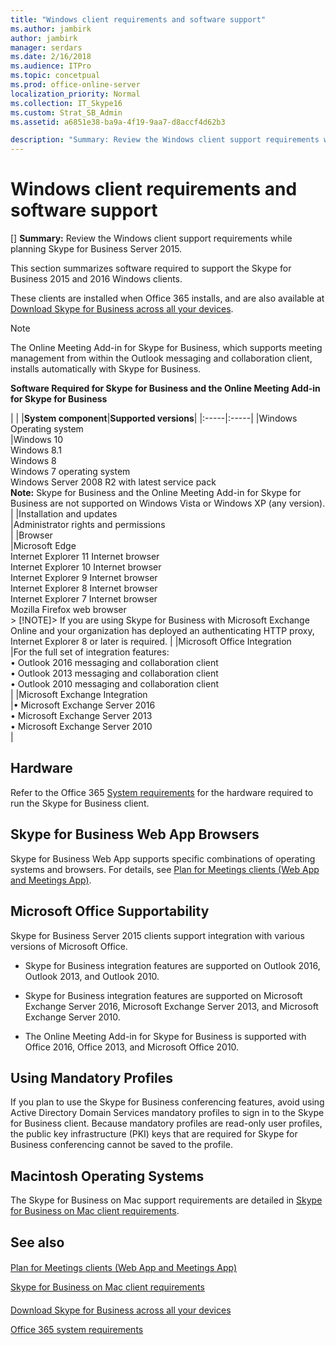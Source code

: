 ```yaml
---
title: "Windows client requirements and software support"
ms.author: jambirk
author: jambirk
manager: serdars
ms.date: 2/16/2018
ms.audience: ITPro
ms.topic: concetpual
ms.prod: office-online-server
localization_priority: Normal
ms.collection: IT_Skype16
ms.custom: Strat_SB_Admin
ms.assetid: a6851e38-ba9a-4f19-9aa7-d8accf4d62b3

description: "Summary: Review the Windows client support requirements while planning Skype for Business Server 2015."
---
```


# Windows client requirements and software support
[]
 **Summary:** Review the Windows client support requirements while planning Skype for Business Server 2015.
  
This section summarizes software required to support the Skype for Business 2015 and 2016 Windows clients.
  
These clients are installed when Office 365 installs, and are also available at [Download Skype for Business across all your devices](https://products.office.com/en-us/skype-for-business/download-app?tab=tabs-3).
  
> [!NOTE]
> The Online Meeting Add-in for Skype for Business, which supports meeting management from within the Outlook messaging and collaboration client, installs automatically with Skype for Business. 
  
**Software Required for Skype for Business and the Online Meeting Add-in for Skype for Business**

|
|
|**System component**|**Supported versions**|
|:-----|:-----|
|Windows Operating system  <br/> |Windows 10  <br/> Windows 8.1  <br/> Windows 8  <br/> Windows 7 operating system  <br/> Windows Server 2008 R2 with latest service pack  <br/> **Note:** Skype for Business and the Online Meeting Add-in for Skype for Business are not supported on Windows Vista or Windows XP (any version). <br/> |
|Installation and updates  <br/> |Administrator rights and permissions  <br/> |
|Browser  <br/> |Microsoft Edge  <br/> Internet Explorer 11 Internet browser  <br/>  Internet Explorer 10 Internet browser <br/> Internet Explorer 9 Internet browser  <br/> Internet Explorer 8 Internet browser  <br/> Internet Explorer 7 Internet browser  <br/> Mozilla Firefox web browser  <br/> > [!NOTE]> If you are using Skype for Business with Microsoft Exchange Online and your organization has deployed an authenticating HTTP proxy, Internet Explorer 8 or later is required.           |
|Microsoft Office Integration  <br/> |For the full set of integration features:  <br/> • Outlook 2016 messaging and collaboration client  <br/> • Outlook 2013 messaging and collaboration client  <br/> • Outlook 2010 messaging and collaboration client  <br/> |
|Microsoft Exchange Integration  <br/> |• Microsoft Exchange Server 2016  <br/> • Microsoft Exchange Server 2013  <br/> • Microsoft Exchange Server 2010  <br/> |
   
## Hardware

Refer to the Office 365 [System requirements](https://products.office.com/en-us/office-system-requirements) for the hardware required to run the Skype for Business client.
  
## Skype for Business Web App Browsers

Skype for Business Web App supports specific combinations of operating systems and browsers. For details, see [Plan for Meetings clients (Web App and Meetings App)](meetings-clients.md). 
  
## Microsoft Office Supportability

Skype for Business Server 2015 clients support integration with various versions of Microsoft Office.
  
- Skype for Business integration features are supported on Outlook 2016, Outlook 2013, and Outlook 2010.
    
- Skype for Business integration features are supported on Microsoft Exchange Server 2016, Microsoft Exchange Server 2013, and Microsoft Exchange Server 2010.
    
- The Online Meeting Add-in for Skype for Business is supported with Office 2016, Office 2013, and Microsoft Office 2010.
    
## Using Mandatory Profiles

If you plan to use the Skype for Business conferencing features, avoid using Active Directory Domain Services mandatory profiles to sign in to the Skype for Business client. Because mandatory profiles are read-only user profiles, the public key infrastructure (PKI) keys that are required for Skype for Business conferencing cannot be saved to the profile. 
  
## Macintosh Operating Systems

The Skype for Business on Mac support requirements are detailed in [Skype for Business on Mac client requirements](mac-requirements.md).
  
## See also

#### 

[Plan for Meetings clients (Web App and Meetings App)](meetings-clients.md)
  
[Skype for Business on Mac client requirements](mac-requirements.md)
#### 

[Download Skype for Business across all your devices](https://products.office.com/en-us/skype-for-business/download-app?tab=tabs-3)
  
[Office 365 system requirements](https://products.office.com/en-us/office-system-requirements)

